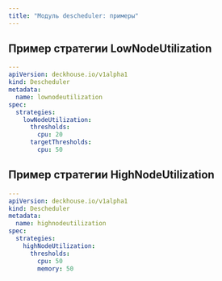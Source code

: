 ```yaml
---
title: "Модуль descheduler: примеры"
---
```


## Пример стратегии LowNodeUtilization

```yaml
---
apiVersion: deckhouse.io/v1alpha1
kind: Descheduler
metadata:
  name: lownodeutilization
spec:
  strategies:
    lowNodeUtilization:
      thresholds:
        cpu: 20
      targetThresholds:
        cpu: 50
```


## Пример стратегии HighNodeUtilization

```yaml
---
apiVersion: deckhouse.io/v1alpha1
kind: Descheduler
metadata:
  name: highnodeutilization
spec:
  strategies:
    highNodeUtilization:
      thresholds:
        cpu: 50
        memory: 50
```
